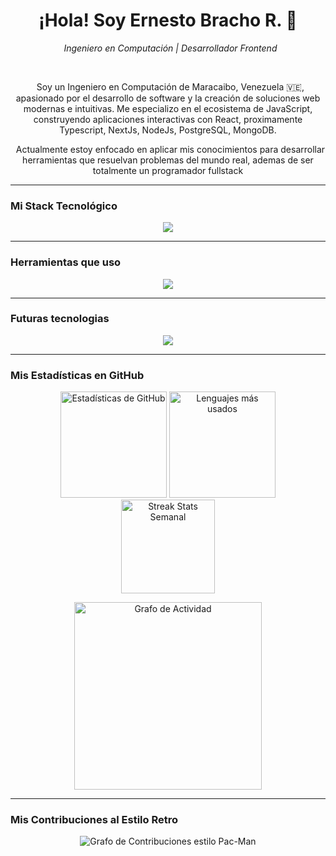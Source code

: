 <h1 align="center">¡Hola! Soy Ernesto Bracho R. 👋</h1>
<p align="center">
  <em>Ingeniero en Computación | Desarrollador Frontend</em>
</p>
<br>
<p align="center">
  Soy un Ingeniero en Computación de Maracaibo, Venezuela 🇻🇪, apasionado por el desarrollo de software y la creación de soluciones web modernas e intuitivas. Me especializo en el ecosistema de JavaScript, construyendo aplicaciones interactivas con React, proximamente Typescript, NextJs, NodeJs, PostgreSQL, MongoDB.
</p>
<p align="center">
  Actualmente estoy enfocado en aplicar mis conocimientos para desarrollar herramientas que resuelvan problemas del mundo real, ademas de ser totalmente un programador fullstack
</p>

---

### Mi Stack Tecnológico

<p align="center">
  <a href="https://skillicons.dev">
    <img src="https://skillicons.dev/icons?i=js,react,html,css" />
  </a>
</p>

---

### Herramientas que uso
<p align="center">  
  <a href="https://skillicons.dev">
    <img src="https://skillicons.dev/icons?i=vite,git,vscode,figma,github,vercel,windows,yarn"/>
  </a>
</p>

---

### Futuras tecnologias
<p align="center">
  <a href="https://skillicons.dev">
    <img src="https://skillicons.dev/icons?i=ts,nextjs,tailwind,supabase,nodejs,express,nestjs,mysql,postgres,mongodb,graphql,docker"/>
  </a>
</p>

---

### Mis Estadísticas en GitHub

<div align="center">
  <img src="https://github-readme-stats.vercel.app/api?username=gotax24&show_icons=true&include_all_commits=true&count_private=true&theme=tokyonight&rank_icon=github" height="170" alt="Estadísticas de GitHub"/>
  <img src="https://github-readme-stats.vercel.app/api/top-langs?username=gotax24&layout=compact&theme=tokyonight" height="170" alt="Lenguajes más usados"/>
  <br>
  <img src="https://streak-stats.demolab.com?user=gotax24&locale=es&mode=weekly&theme=tokyonight" height="150" alt="Streak Stats Semanal"/>
</div>

<p align="center">
  <img src="https://github-readme-activity-graph.vercel.app/graph?username=gotax24&theme=tokyonight&hide_border=true&area=true" height="300" alt="Grafo de Actividad"/>
</p>

---

### Mis Contribuciones al Estilo Retro

<p align="center">
  <picture>
    <source media="(prefers-color-scheme: dark)" srcset="https://raw.githubusercontent.com/gotax24/gotax24/output/pacman-contribution-graph-dark.svg">
    <source media="(prefers-color-scheme: light)" srcset="https://raw.githubusercontent.com/gotax24/gotax24/output/pacman-contribution-graph.svg">
    <img alt="Grafo de Contribuciones estilo Pac-Man" src="https://raw.githubusercontent.com/gotax24/gotax24/output/pacman-contribution-graph.svg">
  </picture>
</p>
